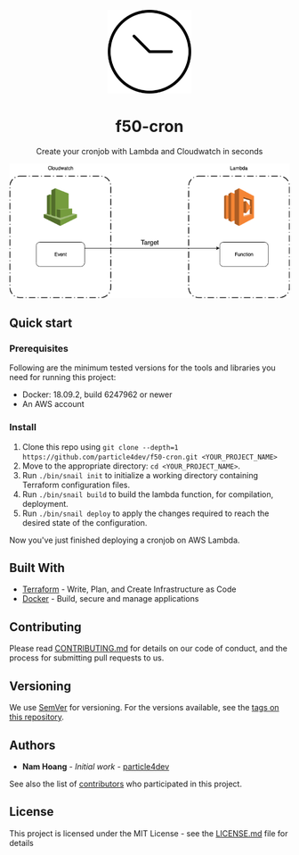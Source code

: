 <p align="center">
  <img src="logo.jpg" width="150" />
</p>

<h1 align="center">
  f50-cron
  <br>
</h1>

<p align="center">
  Create your cronjob with Lambda and Cloudwatch in seconds
</p>

<p align="center">
  <img src="architecture/diagram.png" />
</p>

## Quick start

### Prerequisites

Following are the minimum tested versions for the tools and libraries you need for running this project:

- Docker: 18.09.2, build 6247962 or newer
- An AWS account

### Install

1.  Clone this repo using `git clone --depth=1 https://github.com/particle4dev/f50-cron.git <YOUR_PROJECT_NAME>`
2.  Move to the appropriate directory: `cd <YOUR_PROJECT_NAME>`.<br />
3.  Run `./bin/snail init` to initialize a working directory containing Terraform configuration files.<br />
4. Run `./bin/snail build` to build the lambda function, for compilation, deployment.<br />
5. Run `./bin/snail deploy` to apply the changes required to reach the desired state of the configuration.

Now you've just finished deploying a cronjob on AWS Lambda. 

## Built With

* [Terraform](https://www.terraform.io/) - Write, Plan, and Create Infrastructure as Code
* [Docker](https://www.docker.com/) - Build, secure and manage applications

## Contributing

Please read [CONTRIBUTING.md](CONTRIBUTING.md) for details on our code of conduct, and the process for submitting pull requests to us.

## Versioning

We use [SemVer](http://semver.org/) for versioning. For the versions available, see the [tags on this repository](https://github.com/particle4dev/f50-cron/releases). 

## Authors

* **Nam Hoang** - *Initial work* - [particle4dev](https://github.com/particle4dev)

See also the list of [contributors](AUTHORS) who participated in this project.

## License

This project is licensed under the MIT License - see the [LICENSE.md](LICENSE.md) file for details
